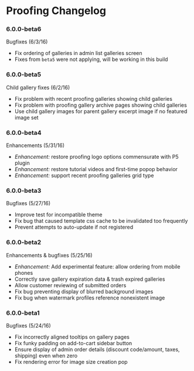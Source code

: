 # Proofing Changelog

### 6.0.0-beta6

Bugfixes (6/3/16)

* Fix ordering of galleries in admin list galleries screen
* Fixes from `beta5` were not applying, will be working in this build

### 6.0.0-beta5

Child gallery fixes (6/2/16)

* Fix problem with recent proofing galleries showing child galleries
* Fix problem with proofing gallery archive pages showing child galleries
* Use child gallery images for parent gallery excerpt image if no featured image set

### 6.0.0-beta4

Enhancements (5/31/16)

* *Enhancement:* restore proofing logo options commensurate with P5 plugin
* *Enhancement:* restore tutorial videos and first-time popop behavior
* *Enhancement:* support recent proofing galleries grid type

### 6.0.0-beta3

Bugfixes (5/27/16)

* Improve test for incompatible theme
* Fix bug that caused template css cache to be invalidated too frequently
* Prevent attempts to auto-update if not registered

### 6.0.0-beta2

Enhancements & bugfixes (5/25/16)

* *Enhancement:* Add experimental feature: allow ordering from mobile phones
* Correctly save gallery expiration data & trash expired galleries
* Allow customer reviewing of submitted orders
* Fix bug preventing display of blurred background images
* Fix bug when watermark profiles reference nonexistent image

### 6.0.0-beta1

Bugfixes (5/24/16)

* Fix incorrectly aligned tooltips on gallery pages
* Fix funky padding on add-to-cart sidebar button
* Ensure display of admin order details (discount code/amount, taxes, shipping) even when zero
* Fix rendering error for image size creation pop

